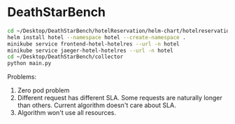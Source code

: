 # DeathStarBench

```bash
cd ~/Desktop/DeathStarBench/hotelReservation/helm-chart/hotelreservation
helm install hotel --namespace hotel --create-namespace .
minikube service frontend-hotel-hotelres --url -n hotel 
minikube service jaeger-hotel-hotelres --url -n hotel
cd ~/Desktop/DeathStarBench/collector
python main.py
```
Problems:
1. Zero pod problem
2. Different request has different SLA. Some requests are naturally longer than others. Current algorithm doesn't care about SLA.
3. Algorithm won't use all resources. 
